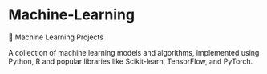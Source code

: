 # Machine-Learning
🚀 Machine Learning Projects 

A collection of machine learning models and algorithms, implemented using Python, R and popular libraries like Scikit-learn, TensorFlow, and PyTorch.
